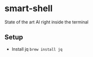 # smart-shell
State of the art AI right inside the terminal

## Setup 
- Install jq `brew install jq`